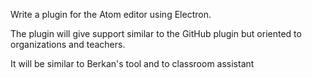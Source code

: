 Write a plugin for the Atom editor using Electron.

The plugin will give support similar to the GitHub plugin but oriented to organizations and teachers.

It will be similar to Berkan's tool and to classroom assistant
